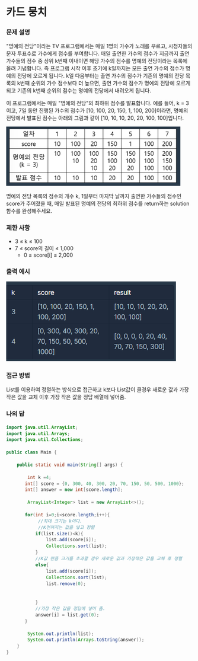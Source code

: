 # 카드 뭉치

### 문제 설명
"명예의 전당"이라는 TV 프로그램에서는 매일 1명의 가수가 노래를 부르고, 시청자들의 문자 투표수로 가수에게 점수를 부여합니다. 매일 출연한 가수의 점수가 지금까지 출연 가수들의 점수 중 상위 k번째 이내이면 해당 가수의 점수를 명예의 전당이라는 목록에 올려 기념합니다. 즉 프로그램 시작 이후 초기에 k일까지는 모든 출연 가수의 점수가 명예의 전당에 오르게 됩니다. k일 다음부터는 출연 가수의 점수가 기존의 명예의 전당 목록의 k번째 순위의 가수 점수보다 더 높으면, 출연 가수의 점수가 명예의 전당에 오르게 되고 기존의 k번째 순위의 점수는 명예의 전당에서 내려오게 됩니다.

이 프로그램에서는 매일 "명예의 전당"의 최하위 점수를 발표합니다. 예를 들어, k = 3이고, 7일 동안 진행된 가수의 점수가 [10, 100, 20, 150, 1, 100, 200]이라면, 명예의 전당에서 발표된 점수는 아래의 그림과 같이 [10, 10, 10, 20, 20, 100, 100]입니다.

![문제](https://raw.githubusercontent.com/Jeong-GeunYeong/TIL/master/image/codingTest/Programmers/level_1/honor_1_1.png "문제")

명예의 전당 목록의 점수의 개수 k, 1일부터 마지막 날까지 출연한 가수들의 점수인 score가 주어졌을 때, 매일 발표된 명예의 전당의 최하위 점수를 return하는 solution 함수를 완성해주세요.


### 제한 사항
- 3 ≤ k ≤ 100
- 7 ≤ score의 길이 ≤ 1,000
    - 0 ≤ score[i] ≤ 2,000


### 출력 예시
![문제](https://raw.githubusercontent.com/Jeong-GeunYeong/TIL/master/image/codingTest/Programmers/level_1/honor_1_2.png "문제")



### 접근 방법
List를 이용하여 정렬하는 방식으로 접근하고 k보다 List값이 클경우 새로운 값과 가장작은 값을 교체 이후 가장 작은 값을 정답 배열에 넣어줌.


### 나의 답
```java
import java.util.ArrayList;
import java.util.Arrays;
import java.util.Collections;

public class Main {

    public static void main(String[] args) {

        int k =4;
       int[] score = {0, 300, 40, 300, 20, 70, 150, 50, 500, 1000};
       int[] answer = new int[score.length];

        ArrayList<Integer> list = new ArrayList<>();

       for(int i=0;i<score.length;i++){
            //최대 크기는 k이다.
            //K전까지는 값을 넣고 정렬
           if(list.size()<k){
               list.add(score[i]);
               Collections.sort(list);
           }
           //K값 만큼 크기를 초과할 경우 새로운 값과 가장작은 값을 교체 후 정렬
           else{
               list.add(score[i]);
               Collections.sort(list);
               list.remove(0);


           }
           //가장 작은 값을 정답에 넣어 줌.
           answer[i] = list.get(0);
       }

        System.out.println(list);
        System.out.println(Arrays.toString(answer));
    }
}
```


